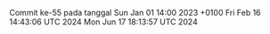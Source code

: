 Commit ke-55 pada tanggal Sun Jan 01 14:00 2023 +0100
Fri Feb 16 14:43:06 UTC 2024
Mon Jun 17 18:13:57 UTC 2024
